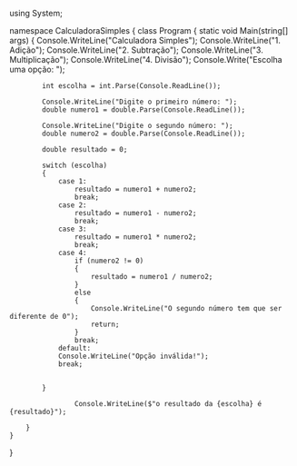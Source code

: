 using System;

namespace CalculadoraSimples
{
    class Program
    {
        static void Main(string[] args)
        {
            Console.WriteLine("Calculadora Simples");
            Console.WriteLine("1. Adição");
            Console.WriteLine("2. Subtração");
            Console.WriteLine("3. Multiplicação");
            Console.WriteLine("4. Divisão");
            Console.Write("Escolha uma opção: ");

            int escolha = int.Parse(Console.ReadLine());

            Console.WriteLine("Digite o primeiro número: ");
            double numero1 = double.Parse(Console.ReadLine());

            Console.WriteLine("Digite o segundo número: ");
            double numero2 = double.Parse(Console.ReadLine());

            double resultado = 0;

            switch (escolha)
            {
                case 1:
                    resultado = numero1 + numero2;
                    break;
                case 2:
                    resultado = numero1 - numero2;
                    break;
                case 3:
                    resultado = numero1 * numero2;
                    break;
                case 4:
                    if (numero2 != 0)
                    {
                        resultado = numero1 / numero2;
                    }
                    else
                    {
                        Console.WriteLine("O segundo número tem que ser diferente de 0");
                        return;
                    }
                    break;
                default:
                Console.WriteLine("Opção inválida!");
                break;


            }
              
                    Console.WriteLine($"o resultado da {escolha} é {resultado}");

        }
    }
}
